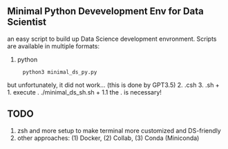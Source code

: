 ## Minimal Python Devevelopment Env for Data Scientist
an easy script to build up Data Science development envronment. Scripts are available in multiple formats:
1. python
```
     python3 minimal_ds_py.py
```
but unfortunately, it did not work... (this is done by GPT3.5)
2. .csh
3. .sh
    + 1. execute . ./minimal_ds_sh.sh
    + 1.1 the . is necessary!

## TODO
1. zsh and more setup to make terminal more customized and DS-friendly
2. other approaches: (1) Docker, (2) Collab, (3) Conda (Miniconda)